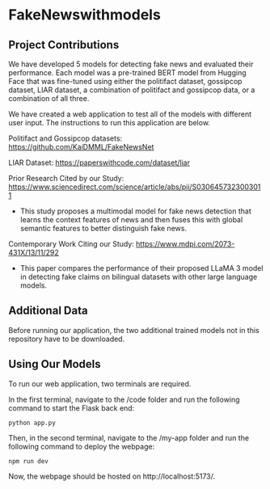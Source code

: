 ﻿# FakeNewswithmodels
## Project Contributions

We have developed 5 models for detecting fake news and evaluated their performance. Each model was a pre-trained BERT model from Hugging Face that was fine-tuned using either the politifact dataset, gossipcop dataset, LIAR dataset, a combination of politifact and gossipcop data, or a combination of all three. 

We have created a web application to test all of the models with different user input. The instructions to run this application are below.

Politifact and Gossipcop datasets: https://github.com/KaiDMML/FakeNewsNet

LIAR Dataset: https://paperswithcode.com/dataset/liar

Prior Research Cited by our Study: https://www.sciencedirect.com/science/article/abs/pii/S0306457323003011
- This study proposes a multimodal model for fake news detection that learns the context features of news and then fuses this with global semantic features to better distinguish fake news.

Contemporary Work Citing our Study: https://www.mdpi.com/2073-431X/13/11/292
- This paper compares the performance of their proposed LLaMA 3 model in detecting fake claims on bilingual datasets with other large language models.

## Additional Data

Before running our application, the two additional trained models not in this repository have to be downloaded.

## Using Our Models

To run our web application, two terminals are required.

In the first terminal, navigate to the /code folder and run the following command to start the Flask back end:

    python app.py
  
Then, in the second terminal, navigate to the /my-app folder and run the following command to deploy the webpage:

    npm run dev

Now, the webpage should be hosted on http://localhost:5173/. 
